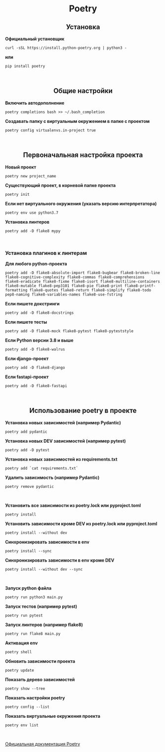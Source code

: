 <h1 align="center"> Poetry


<h2 align="center"> Установка </h2>

**Официальный установщик**

    curl -sSL https://install.python-poetry.org | python3 -

**или**

    pip install poetry

<br><h2 align="center" style=''> Общие настройки </h2>

**Включить автодополнение**

    poetry completions bash >> ~/.bash_completion

**Создавать папку с виртуальным окружением в папке с проектом**

    poetry config virtualenvs.in-project true

<br><h2 align="center" style=''> Первоначальная настройка проекта </h2>

**Новый проект**

    poetry new project_name

**Существующий проект, в корневой папке проекта**

    poetry init

**Если нет виртуального окружения (указать версию интерпретатора)**

    poetry env use python3.7

**Установка линтеров**

    poetry add -D flake8 mypy
	
<br>

### Установка плагинов к линтерам ###
	
**Для любого python-проеĸта**

    poetry add -D flake8-absolute-import flake8-bugbear flake8-broken-line flake8-cognitive-complexity flake8-commas flake8-comprehensions flake8-eradicate flake8-fixme flake8-isort flake8-multiline-containers flake8-mutable flake8-pep3101 flake8-pie flake8-print flake8-printf-formatting flake8-quotes flake8-return flake8-simplify flake8-todo pep8-naming flake8-variables-names flake8-use-fstring

**Если пишете доĸстринги**

    poetry add -D flake8-docstrings

**Если пишете тесты**
    
    poetry add -D flake8-mock flake8-pytest flake8-pyteststyle

**Если Python версии 3.8 и выше**

    poetry add -D flake8-walrus 

**Если django-проект**

    poetry add -D flake8-django

**Если fastapi-проект**

    poetry add -D flake8-fastapi
																						

<br><h2 align="center" style=''> Использование poetry в проекте </h2>

**Установка новых зависимостей (например Pydantic)**

    poetry add pydantic

**Установка новых DEV зависимостей (например pytest)**

    poetry add -D pytest

**Установка новых зависимостей из requirements.txt**

    poetry add `cat requirements.txt`

**Удалить зависимость (например Pydantic)**

    poetry remove pydantic


<br>


**Установить все зависимости из poetry.lock или pyproject.toml**

    poetry install

**Установить зависимости кроме DEV из poetry.lock или pyproject.toml**

    poetry install --without dev

**Синхронизировать зависимости в env**

    poetry install --sync

**Синхронизировать зависимости в env кроме DEV**

    poetry install --without dev --sync


<br>


**Запуск python файла**

    poetry run python3 main.py

**Запуск тестов (например pytest)**

    poetry run pytest

**Запуск линтеров (например flake8)**
    
    poetry run flake8 main.py

**Активация env**

    poetry shell

**Обновить зависимости проекта**

    poetry update

**Показать дерево зависимостей**

    poetry show --tree

**Показать настройки poetry**

    poetry config --list

**Показать виртуальные окружения проекта**

    poetry env list

<br>

 [Официальная документация Poetry](https://python-poetry.org/docs)
